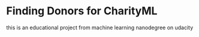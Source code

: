 # Finding Donors for CharityML
this is an educational  project from machine learning nanodegree on udacity
